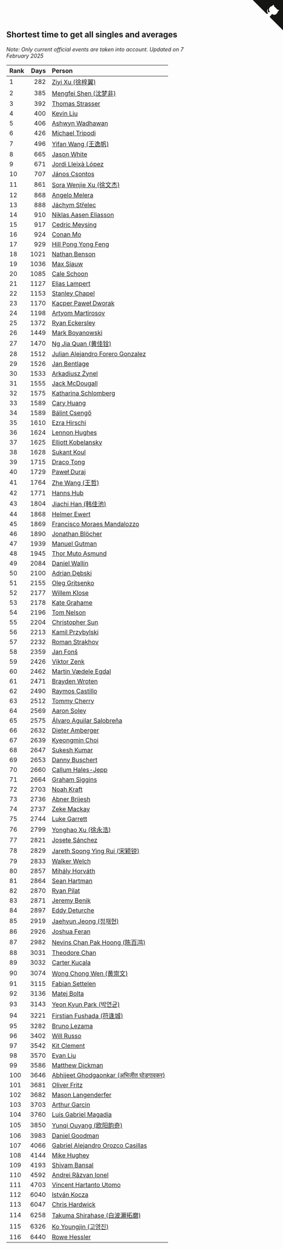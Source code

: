 ## Shortest time to get all singles and averages

*Note: Only current official events are taken into account.*
*Updated on  7 February 2025*

| Rank | Days | Person |
| :--- | ---: | :--- |
| 1 | 282 | [Ziyi Xu (徐梓翼)](https://www.worldcubeassociation.org/persons/2023XUZI01) |
| 2 | 385 | [Mengfei Shen (沈梦非)](https://www.worldcubeassociation.org/persons/2018SHEN07) |
| 3 | 392 | [Thomas Strasser](https://www.worldcubeassociation.org/persons/2022STRA10) |
| 4 | 400 | [Kevin Liu](https://www.worldcubeassociation.org/persons/2023LIUK02) |
| 5 | 406 | [Ashwyn Wadhawan](https://www.worldcubeassociation.org/persons/2022WADH02) |
| 6 | 426 | [Michael Tripodi](https://www.worldcubeassociation.org/persons/2021TRIP01) |
| 7 | 496 | [Yifan Wang (王逸帆)](https://www.worldcubeassociation.org/persons/2017WANY29) |
| 8 | 665 | [Jason White](https://www.worldcubeassociation.org/persons/2016WHIT16) |
| 9 | 671 | [Jordi Lleixà López](https://www.worldcubeassociation.org/persons/2023LOPE09) |
| 10 | 707 | [János Csontos](https://www.worldcubeassociation.org/persons/2022CSON01) |
| 11 | 861 | [Sora Wenjie Xu (徐文杰)](https://www.worldcubeassociation.org/persons/2016XUWE02) |
| 12 | 868 | [Angelo Melera](https://www.worldcubeassociation.org/persons/2022MELE01) |
| 13 | 888 | [Jáchym Střelec](https://www.worldcubeassociation.org/persons/2022STRE03) |
| 14 | 910 | [Niklas Aasen Eliasson](https://www.worldcubeassociation.org/persons/2021ELIA01) |
| 15 | 917 | [Cedric Meysing](https://www.worldcubeassociation.org/persons/2017MEYS02) |
| 16 | 924 | [Conan Mo](https://www.worldcubeassociation.org/persons/2020MOCO01) |
| 17 | 929 | [Hill Pong Yong Feng](https://www.worldcubeassociation.org/persons/2017FENG10) |
| 18 | 1021 | [Nathan Benson](https://www.worldcubeassociation.org/persons/2022BENS01) |
| 19 | 1036 | [Max Siauw](https://www.worldcubeassociation.org/persons/2017SIAU02) |
| 20 | 1085 | [Cale Schoon](https://www.worldcubeassociation.org/persons/2014SCHO02) |
| 21 | 1127 | [Elias Lampert](https://www.worldcubeassociation.org/persons/2021LAMP01) |
| 22 | 1153 | [Stanley Chapel](https://www.worldcubeassociation.org/persons/2016CHAP04) |
| 23 | 1170 | [Kacper Paweł Dworak](https://www.worldcubeassociation.org/persons/2020DWOR01) |
| 24 | 1198 | [Artyom Martirosov](https://www.worldcubeassociation.org/persons/2016MART29) |
| 25 | 1372 | [Ryan Eckersley](https://www.worldcubeassociation.org/persons/2019ECKE02) |
| 26 | 1449 | [Mark Boyanowski](https://www.worldcubeassociation.org/persons/2014BOYA01) |
| 27 | 1470 | [Ng Jia Quan (黄佳铨)](https://www.worldcubeassociation.org/persons/2015QUAN03) |
| 28 | 1512 | [Julian Alejandro Forero Gonzalez](https://www.worldcubeassociation.org/persons/2018GONZ30) |
| 29 | 1526 | [Jan Bentlage](https://www.worldcubeassociation.org/persons/2010BENT01) |
| 30 | 1533 | [Arkadiusz Żynel](https://www.worldcubeassociation.org/persons/2018ZYNE01) |
| 31 | 1555 | [Jack McDougall](https://www.worldcubeassociation.org/persons/2020MCDO01) |
| 32 | 1575 | [Katharina Schlomberg](https://www.worldcubeassociation.org/persons/2020SCHL01) |
| 33 | 1589 | [Cary Huang](https://www.worldcubeassociation.org/persons/2015HUAN48) |
| 34 | 1589 | [Bálint Csengő](https://www.worldcubeassociation.org/persons/2019CSEN01) |
| 35 | 1610 | [Ezra Hirschi](https://www.worldcubeassociation.org/persons/2019HIRS01) |
| 36 | 1624 | [Lennon Hughes](https://www.worldcubeassociation.org/persons/2017HUGH04) |
| 37 | 1625 | [Elliott Kobelansky](https://www.worldcubeassociation.org/persons/2019KOBE03) |
| 38 | 1628 | [Sukant Koul](https://www.worldcubeassociation.org/persons/2014KOUL01) |
| 39 | 1715 | [Draco Tong](https://www.worldcubeassociation.org/persons/2020TONG02) |
| 40 | 1729 | [Paweł Duraj](https://www.worldcubeassociation.org/persons/2016DURA09) |
| 41 | 1764 | [Zhe Wang (王哲)](https://www.worldcubeassociation.org/persons/2019WANZ21) |
| 42 | 1771 | [Hanns Hub](https://www.worldcubeassociation.org/persons/2013HUBH01) |
| 43 | 1804 | [Jiachi Han (韩佳池)](https://www.worldcubeassociation.org/persons/2014HANJ02) |
| 44 | 1868 | [Helmer Ewert](https://www.worldcubeassociation.org/persons/2015EWER01) |
| 45 | 1869 | [Francisco Moraes Mandalozzo](https://www.worldcubeassociation.org/persons/2017MAND13) |
| 46 | 1890 | [Jonathan Blöcher](https://www.worldcubeassociation.org/persons/2018BLOC01) |
| 47 | 1939 | [Manuel Gutman](https://www.worldcubeassociation.org/persons/2017GUTM01) |
| 48 | 1945 | [Thor Muto Asmund](https://www.worldcubeassociation.org/persons/2017ASMU01) |
| 49 | 2084 | [Daniel Wallin](https://www.worldcubeassociation.org/persons/2013WALL03) |
| 50 | 2100 | [Adrian Dębski](https://www.worldcubeassociation.org/persons/2017DEBS01) |
| 51 | 2155 | [Oleg Gritsenko](https://www.worldcubeassociation.org/persons/2011GRIT01) |
| 52 | 2177 | [Willem Klose](https://www.worldcubeassociation.org/persons/2017KLOS01) |
| 53 | 2178 | [Kate Grahame](https://www.worldcubeassociation.org/persons/2018GRAH05) |
| 54 | 2196 | [Tom Nelson](https://www.worldcubeassociation.org/persons/2013NELS01) |
| 55 | 2204 | [Christopher Sun](https://www.worldcubeassociation.org/persons/2017SUNC02) |
| 56 | 2213 | [Kamil Przybylski](https://www.worldcubeassociation.org/persons/2016PRZY01) |
| 57 | 2232 | [Roman Strakhov](https://www.worldcubeassociation.org/persons/2012STRA02) |
| 58 | 2359 | [Jan Fonš](https://www.worldcubeassociation.org/persons/2017FONS04) |
| 59 | 2426 | [Viktor Zenk](https://www.worldcubeassociation.org/persons/2016ZENK01) |
| 60 | 2462 | [Martin Vædele Egdal](https://www.worldcubeassociation.org/persons/2013EGDA02) |
| 61 | 2471 | [Brayden Wroten](https://www.worldcubeassociation.org/persons/2018WROT01) |
| 62 | 2490 | [Raymos Castillo](https://www.worldcubeassociation.org/persons/2017CAST41) |
| 63 | 2512 | [Tommy Cherry](https://www.worldcubeassociation.org/persons/2015CHER07) |
| 64 | 2569 | [Aaron Soley](https://www.worldcubeassociation.org/persons/2017SOLE01) |
| 65 | 2575 | [Álvaro Aguilar Salobreña](https://www.worldcubeassociation.org/persons/2015SALO01) |
| 66 | 2632 | [Dieter Amberger](https://www.worldcubeassociation.org/persons/2016AMBE02) |
| 67 | 2639 | [Kyeongmin Choi](https://www.worldcubeassociation.org/persons/2017CHOI07) |
| 68 | 2647 | [Sukesh Kumar](https://www.worldcubeassociation.org/persons/2017KUMA30) |
| 69 | 2653 | [Danny Buschert](https://www.worldcubeassociation.org/persons/2017BUSC03) |
| 70 | 2660 | [Callum Hales-Jepp](https://www.worldcubeassociation.org/persons/2012HALE01) |
| 71 | 2664 | [Graham Siggins](https://www.worldcubeassociation.org/persons/2016SIGG01) |
| 72 | 2703 | [Noah Kraft](https://www.worldcubeassociation.org/persons/2016KRAF01) |
| 73 | 2736 | [Abner Brijesh](https://www.worldcubeassociation.org/persons/2016BRIJ01) |
| 74 | 2737 | [Zeke Mackay](https://www.worldcubeassociation.org/persons/2015MACK06) |
| 75 | 2744 | [Luke Garrett](https://www.worldcubeassociation.org/persons/2017GARR05) |
| 76 | 2799 | [Yonghao Xu (徐永浩)](https://www.worldcubeassociation.org/persons/2017XUYO01) |
| 77 | 2821 | [Josete Sánchez](https://www.worldcubeassociation.org/persons/2015SANC18) |
| 78 | 2829 | [Jareth Soong Ying Rui (宋颖锐)](https://www.worldcubeassociation.org/persons/2016SOON01) |
| 79 | 2833 | [Walker Welch](https://www.worldcubeassociation.org/persons/2011WELC01) |
| 80 | 2857 | [Mihály Horváth](https://www.worldcubeassociation.org/persons/2016HORV04) |
| 81 | 2864 | [Sean Hartman](https://www.worldcubeassociation.org/persons/2016HART02) |
| 82 | 2870 | [Ryan Pilat](https://www.worldcubeassociation.org/persons/2016PILA03) |
| 83 | 2871 | [Jeremy Benik](https://www.worldcubeassociation.org/persons/2016BENI05) |
| 84 | 2897 | [Eddy Deturche](https://www.worldcubeassociation.org/persons/2014DETU01) |
| 85 | 2919 | [Jaehyun Jeong (정재현)](https://www.worldcubeassociation.org/persons/2016JEON02) |
| 86 | 2926 | [Joshua Feran](https://www.worldcubeassociation.org/persons/2011FERA01) |
| 87 | 2982 | [Nevins Chan Pak Hoong (陈百鸿)](https://www.worldcubeassociation.org/persons/2010CHAN20) |
| 88 | 3031 | [Theodore Chan](https://www.worldcubeassociation.org/persons/2016CHAN25) |
| 89 | 3032 | [Carter Kucala](https://www.worldcubeassociation.org/persons/2015KUCA01) |
| 90 | 3074 | [Wong Chong Wen (黄崇文)](https://www.worldcubeassociation.org/persons/2014WENW01) |
| 91 | 3115 | [Fabian Settelen](https://www.worldcubeassociation.org/persons/2015SETT01) |
| 92 | 3136 | [Matej Bolta](https://www.worldcubeassociation.org/persons/2015BOLT01) |
| 93 | 3143 | [Yeon Kyun Park (박연균)](https://www.worldcubeassociation.org/persons/2016PARK10) |
| 94 | 3221 | [Firstian Fushada (符逢城)](https://www.worldcubeassociation.org/persons/2015FUSH01) |
| 95 | 3282 | [Bruno Lezama](https://www.worldcubeassociation.org/persons/2014LEZA02) |
| 96 | 3402 | [Will Russo](https://www.worldcubeassociation.org/persons/2015RUSS03) |
| 97 | 3542 | [Kit Clement](https://www.worldcubeassociation.org/persons/2008CLEM01) |
| 98 | 3570 | [Evan Liu](https://www.worldcubeassociation.org/persons/2009LIUE01) |
| 99 | 3586 | [Matthew Dickman](https://www.worldcubeassociation.org/persons/2013DICK01) |
| 100 | 3646 | [Abhijeet Ghodgaonkar (अभिजीत घोडगावकर)](https://www.worldcubeassociation.org/persons/2013GHOD01) |
| 101 | 3681 | [Oliver Fritz](https://www.worldcubeassociation.org/persons/2014FRIT02) |
| 102 | 3682 | [Mason Langenderfer](https://www.worldcubeassociation.org/persons/2013LANG03) |
| 103 | 3703 | [Arthur Garcin](https://www.worldcubeassociation.org/persons/2014GARC27) |
| 104 | 3760 | [Luis Gabriel Magadia](https://www.worldcubeassociation.org/persons/2014MAGA04) |
| 105 | 3850 | [Yunqi Ouyang (欧阳韵奇)](https://www.worldcubeassociation.org/persons/2007YUNQ01) |
| 106 | 3983 | [Daniel Goodman](https://www.worldcubeassociation.org/persons/2013GOOD01) |
| 107 | 4066 | [Gabriel Alejandro Orozco Casillas](https://www.worldcubeassociation.org/persons/2008CASI01) |
| 108 | 4144 | [Mike Hughey](https://www.worldcubeassociation.org/persons/2007HUGH01) |
| 109 | 4193 | [Shivam Bansal](https://www.worldcubeassociation.org/persons/2011BANS02) |
| 110 | 4592 | [Andrei Răzvan Ionel](https://www.worldcubeassociation.org/persons/2012IONE01) |
| 111 | 4703 | [Vincent Hartanto Utomo](https://www.worldcubeassociation.org/persons/2010UTOM01) |
| 112 | 6040 | [István Kocza](https://www.worldcubeassociation.org/persons/2005KOCZ01) |
| 113 | 6047 | [Chris Hardwick](https://www.worldcubeassociation.org/persons/2003HARD01) |
| 114 | 6258 | [Takuma Shirahase (白波瀬拓磨)](https://www.worldcubeassociation.org/persons/2007SHIR01) |
| 115 | 6326 | [Ko Youngjin (고영진)](https://www.worldcubeassociation.org/persons/2007YOUN04) |
| 116 | 6440 | [Rowe Hessler](https://www.worldcubeassociation.org/persons/2007HESS01) |


<a href="https://github.com/JustinTimeCuber/wca_statistics" class="github-corner" aria-label="View source on Github"><svg width="80" height="80" viewBox="0 0 250 250" style="fill:#151513; color:#fff; position: absolute; top: 0; border: 0; right: 0;" aria-hidden="true"><path d="M0,0 L115,115 L130,115 L142,142 L250,250 L250,0 Z"></path><path d="M128.3,109.0 C113.8,99.7 119.0,89.6 119.0,89.6 C122.0,82.7 120.5,78.6 120.5,78.6 C119.2,72.0 123.4,76.3 123.4,76.3 C127.3,80.9 125.5,87.3 125.5,87.3 C122.9,97.6 130.6,101.9 134.4,103.2" fill="currentColor" style="transform-origin: 130px 106px;" class="octo-arm"></path><path d="M115.0,115.0 C114.9,115.1 118.7,116.5 119.8,115.4 L133.7,101.6 C136.9,99.2 139.9,98.4 142.2,98.6 C133.8,88.0 127.5,74.4 143.8,58.0 C148.5,53.4 154.0,51.2 159.7,51.0 C160.3,49.4 163.2,43.6 171.4,40.1 C171.4,40.1 176.1,42.5 178.8,56.2 C183.1,58.6 187.2,61.8 190.9,65.4 C194.5,69.0 197.7,73.2 200.1,77.6 C213.8,80.2 216.3,84.9 216.3,84.9 C212.7,93.1 206.9,96.0 205.4,96.6 C205.1,102.4 203.0,107.8 198.3,112.5 C181.9,128.9 168.3,122.5 157.7,114.1 C157.9,116.9 156.7,120.9 152.7,124.9 L141.0,136.5 C139.8,137.7 141.6,141.9 141.8,141.8 Z" fill="currentColor" class="octo-body"></path></svg></a><style>.github-corner:hover .octo-arm{animation:octocat-wave 560ms ease-in-out}@keyframes octocat-wave{0%,100%{transform:rotate(0)}20%,60%{transform:rotate(-25deg)}40%,80%{transform:rotate(10deg)}}@media (max-width:500px){.github-corner:hover .octo-arm{animation:none}.github-corner .octo-arm{animation:octocat-wave 560ms ease-in-out}}</style>
